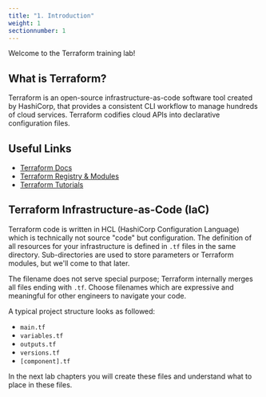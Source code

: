 ```yaml
---
title: "1. Introduction"
weight: 1
sectionnumber: 1
---
```


Welcome to the Terraform training lab!


## What is Terraform?

Terraform is an open-source infrastructure-as-code software tool created by HashiCorp, that provides a consistent CLI
workflow to manage hundreds of cloud services. Terraform codifies cloud APIs into declarative configuration files.


## Useful Links

* [Terraform Docs](https://www.terraform.io/docs/index.html)
* [Terraform Registry & Modules](https://registry.terraform.io/)
* [Terraform Tutorials](https://learn.hashicorp.com/terraform)


## Terraform Infrastructure-as-Code (IaC)

Terraform code is written in HCL (HashiCorp Configuration Language) which is technically not source "code" but
configuration. The definition of all resources for your infrastructure is defined in `.tf` files in the same
directory. Sub-directories are used to store parameters or Terraform modules, but we'll come to that later.

The filename does not serve special purpose; Terraform internally merges all files ending with `.tf`. Choose
filenames which are expressive and meaningful for other engineers to navigate your code.

A typical project structure looks as followed:

* `main.tf`
* `variables.tf`
* `outputs.tf`
* `versions.tf`  
* `[component].tf`

In the next lab chapters you will create these files and understand what to place in these files.

